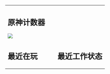 <table>
<tr>
<td valign="top" width="50%">
<h2>原神计数器</h2>
<img src="https://genshin-card.getloli.com/17/20934997.png"><br>
</td>
<td valign="top" width="50%">

</td>
</tr>
<tr>
<td valign="top" width="50%">
<h2>最近在玩</h2>

<!-- steam-box start -->

<!-- steam-box end -->
</td>
<td valign="top" width="50%">
<h2>最近工作状态</h2>
 
<!-- waka-box start -->

<!-- waka-box end -->
</td>
</tr>
</table>
